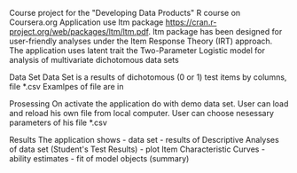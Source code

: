 
Course project for the "Developing Data Products" R course on Coursera.org
Application use ltm package https://cran.r-project.org/web/packages/ltm/ltm.pdf. 
ltm package has been designed for user-friendly  analyses  under the Item Response Theory (IRT) approach.
The application uses  latent trait the Two-Parameter Logistic model for analysis of multivariate dichotomous  data sets 

Data Set
Data Set is a results of dichotomous (0 or 1) test items by columns, file *.csv 
Examlpes of file are in 

Prosessing
On activate the application do with demo data set.
User  can load and reload his own file from local computer.
User can choose nesessary parameters of his file *.csv 

Results
The application shows
    - data set
    - results of Descriptive Analyses of data set (Student's Test Results)
    - plot Item Characteristic Curves
    - ability estimates
    - fit of model objects (summary)

